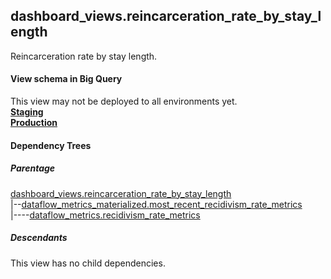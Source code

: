 ## dashboard_views.reincarceration_rate_by_stay_length
Reincarceration rate by stay length.

#### View schema in Big Query
This view may not be deployed to all environments yet.<br/>
[**Staging**](https://console.cloud.google.com/bigquery?pli=1&p=recidiviz-staging&page=table&project=recidiviz-staging&d=dashboard_views&t=reincarceration_rate_by_stay_length)
<br/>
[**Production**](https://console.cloud.google.com/bigquery?pli=1&p=recidiviz-123&page=table&project=recidiviz-123&d=dashboard_views&t=reincarceration_rate_by_stay_length)
<br/>

#### Dependency Trees

##### Parentage
[dashboard_views.reincarceration_rate_by_stay_length](../dashboard_views/reincarceration_rate_by_stay_length.md) <br/>
|--[dataflow_metrics_materialized.most_recent_recidivism_rate_metrics](../dataflow_metrics_materialized/most_recent_recidivism_rate_metrics.md) <br/>
|----[dataflow_metrics.recidivism_rate_metrics](../../metrics/recidivism/recidivism_rate_metrics.md) <br/>


##### Descendants
This view has no child dependencies.
